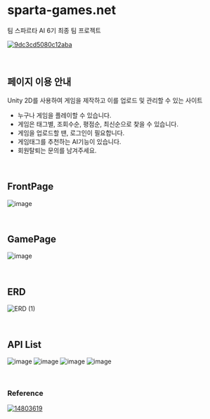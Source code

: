# sparta-games.net
팀 스파르타 AI 6기 최종 팀 프로젝트

[![9dc3cd5080c12aba](https://github.com/creative-darkstar/sparta-games/assets/75594057/87795535-3de9-4122-ad51-4538f8872925)](https://sparta-games.net/)

<br>

## 페이지 이용 안내
Unity 2D를 사용하여 게임을 제작하고 이를 업로드 및 관리할 수 있는 사이트

- 누구나 게임을 플레이할 수 있습니다.
- 게임은 태그별, 조회수순, 평점순, 최신순으로 찾을 수 있습니다.
- 게임을 업로드할 땐, 로그인이 필요합니다.
- 게임태그를 추천하는 AI기능이 있습니다.
- 회원탈퇴는 문의를 남겨주세요.
  
<br>

## FrontPage
![image](https://github.com/creative-darkstar/sparta-games/assets/75594057/a6a60106-ac86-477a-bddc-a89931c2c150)

<br>

## GamePage
![image](https://github.com/creative-darkstar/sparta-games/assets/75594057/801ed672-743d-4977-a791-3c55d84517ba)

<br>

## ERD
![ERD (1)](https://github.com/creative-darkstar/sparta-games/assets/75594057/92704c90-67cf-4bfd-b9fe-dd51d5c138d2)

<br>

## API List
![image](https://github.com/creative-darkstar/sparta-games/assets/75594057/4bb86d9c-a066-4c84-b745-13548a564a98)
![image](https://github.com/creative-darkstar/sparta-games/assets/75594057/f933670b-dae1-4a10-bf43-a9f8e94d4096)
![image](https://github.com/creative-darkstar/sparta-games/assets/75594057/d5b807a8-71a2-4570-90d4-d919f2a4c4c7)
![image](https://github.com/creative-darkstar/sparta-games/assets/75594057/4a370985-f00b-44cd-99c6-a918ba55b815)

<br>

### Reference
[![14803619](https://github.com/creative-darkstar/sparta-games/assets/75594057/de03041a-ae9e-43d8-9633-82582544ede0)](https://itch.io/)
